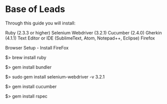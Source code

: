 # Base of Leads

Through this guide you will install: 

Ruby (2.3.3 or higher)
Selenium Webdriver (3.2.1) 
Cucumber (2.4.0)
Gherkin (4.1.1)
Text Editor or IDE (SublimeText, Atom, Notepad++, Eclipse)
Firefox 


Browser Setup - Install FireFox

$> brew install ruby

$> gem install bundler

$> sudo gem install selenium-webdriver -v 3.2.1

$> gem install cucumber

$> gem install rspec

